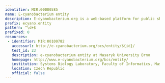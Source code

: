 ```yaml
---
identifier: MIR:00000585
name: E-cyanobacterium entity
description: E-cyanobacterium.org is a web-based platform for public sharing, annotation, analysis, and visualisation of dynamical models and wet-lab experiments related to cyanobacteria. It allows models to be represented at different levels of abstraction — as biochemical reaction networks or ordinary differential equations.It provides concise mappings of mathematical models to a formalised consortium-agreed biochemical description, with the aim of connecting the world of biological knowledge with benefits of mathematical description of dynamic processes. This collection references entities.
prefix: ecyano.entity
pattern: ^\d+$
prefixed: 0
resources:
 - identifier: MIR:00100782
   accessurl: http://e-cyanobacterium.org/bcs/entity/${id}/
   test_id: 23
   description: e-cyanobacterium entity at Masaryk University Brno
   homepage: http://www.e-cyanobacterium.org/bcs/entity/
   institution: Systems Biology Laboratory, Faculty of Informatics, Masaryk University Brno
   location: Czech Republic
   official: false
---
```

